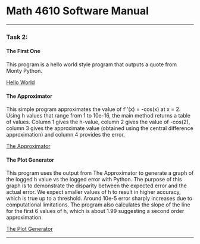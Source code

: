 # Math 4610 Software Manual

***
### Task 2:

#### The First One

This program is a hello world style program that outputs a quote from Monty Python.

[Hello World](code/task2/task1.java)

#### The Approximator

This simple program approximates the value of f''(x) = -cos(x) at x = 2. Using h values that range from 1 to 10e-16, the main method returns a table of values. 
Column 1 gives the h-value, column 2 gives the value of -cos(2), column 3 gives the approximate value (obtained using the central difference approximation) and 
column 4 provides the error.

[The Approximator](code/task2/approximator.java)

#### The Plot Generator

This program uses the output from The Approximator to generate a graph of the logged h value vs the logged error with Python. The purpose of this graph is to demonstrate the
disparity between the expected error and the actual error. We expect smaller values of h to result in higher accuracy, which is true up to a threshold. Around 10e-5 
error sharply increases due to computational limitations. The program also calculates the slope of the line for the first 6 values of h, which is about 1.99 suggesting a 
second order approximation.

[The Plot Generator](code/task2/plot.py)
***

